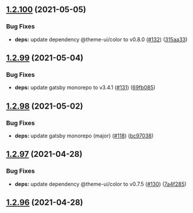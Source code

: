 ## [1.2.100](https://github.com/dds/bosabosa.org/compare/v1.2.99...v1.2.100) (2021-05-05)


### Bug Fixes

* **deps:** update dependency @theme-ui/color to v0.8.0 ([#132](https://github.com/dds/bosabosa.org/issues/132)) ([315aa33](https://github.com/dds/bosabosa.org/commit/315aa33221be1cb6eb10e7c3574244d648a895ad))



## [1.2.99](https://github.com/dds/bosabosa.org/compare/v1.2.98...v1.2.99) (2021-05-04)


### Bug Fixes

* **deps:** update gatsby monorepo to v3.4.1 ([#131](https://github.com/dds/bosabosa.org/issues/131)) ([69fb085](https://github.com/dds/bosabosa.org/commit/69fb08529764bdab9cdb2f4055d39899e69e4112))



## [1.2.98](https://github.com/dds/bosabosa.org/compare/v1.2.97...v1.2.98) (2021-05-02)


### Bug Fixes

* **deps:** update gatsby monorepo (major) ([#118](https://github.com/dds/bosabosa.org/issues/118)) ([bc97038](https://github.com/dds/bosabosa.org/commit/bc9703822cadffabfcf2a6c5ea6d55c62795266d))



## [1.2.97](https://github.com/dds/bosabosa.org/compare/v1.2.96...v1.2.97) (2021-04-28)


### Bug Fixes

* **deps:** update dependency @theme-ui/color to v0.7.5 ([#130](https://github.com/dds/bosabosa.org/issues/130)) ([7a4f285](https://github.com/dds/bosabosa.org/commit/7a4f285c8a6c03978a84111c69006d36f973fcfd))



## [1.2.96](https://github.com/dds/bosabosa.org/compare/v1.2.95...v1.2.96) (2021-04-28)



